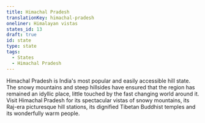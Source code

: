 ```yaml
---
title: Himachal Pradesh
translationKey: himachal-pradesh
oneliner: Himalayan vistas
states_id: 13
draft: true
id: state
type: state
tags:
  - States
  - Himachal Pradesh
---
```

Himachal Pradesh is India's most popular and easily accessible hill state. The snowy mountains and steep hillsides have ensured that the region has remained an idyllic place, little touched by the fast changing world around it.     Visit Himachal Pradesh for its spectacular vistas of snowy mountains, its Raj-era picturesque hill stations, its dignified Tibetan Buddhist temples and its wonderfully warm people. 